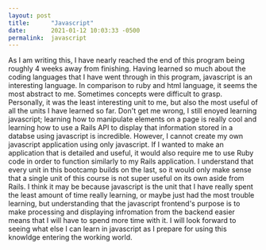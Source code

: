 ```yaml
---
layout: post
title:      "Javascript"
date:       2021-01-12 10:03:33 -0500
permalink:  javascript
---
```



As I am writing this, I have nearly reached the end of this program being roughly 4 weeks away from finishing.  Having learned so much about the coding languages that I have went through in this program, javascript is an interesting language.  In comparison to ruby and html language, it seems the most abstract to me.  Sometimes concepts were difficult to grasp.  Personally, it was the least interesting unit to me, but also the most useful of all the units I have learned so far.  Don't get me wrong, I still enoyed learning javascript; learning how to manipulate elements on a page is really cool and learning how to use a Rails API to display that information stored in a databse using javascript is incredible.  However, I cannot create my own javascript application using only javascript.  If I wanted to make an application that is detailed and useful, it would also require me to use Ruby code in order to function similarly to my Rails application.  I understand that every unit in this bootcamp builds on the last, so it would only make sense that a single unit of this course is not super useful on its own aside from Rails.  I think it may be because javascript is the unit that I have really spent the least amount of time really learning, or maybe just had the most trouble learning, but understanding that the javascript frontend's purpose is to make processing and displaying infromation from the backend easier means that I will have to spend more time with it.  I will look forward to seeing what else I can learn in javascript as I prepare for using this knowldge entering the working world.
